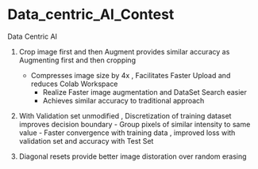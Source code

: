 # Data_centric_AI_Contest
Data Centric AI

1.  Crop image first  and then Augment provides similar accuracy as Augmenting first and then cropping 
	- Compresses image size by 4x , Facilitates Faster Upload and reduces Colab Workspace
        - Realize Faster image augmentation and DataSet Search easier
        - Achieves similar accuracy to traditional approach 

2.  With Validation set unmodified , Discretization of training dataset improves decision boundary
         - Group pixels of similar intensity to same value
         - Faster convergence with training data , improved loss with validation set and accuracy with Test Set

3.  Diagonal resets provide better image distoration over random erasing

